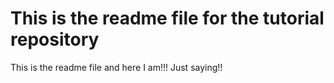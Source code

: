 # This is the readme file for the tutorial repository
This is the readme file and here I am!!!
Just saying!!